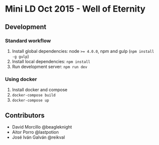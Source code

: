 # Mini LD Oct 2015 - Well of Eternity

## Development

### Standard workflow

1. Install global dependencies: node `>= 4.0.0`, npm and gulp (`npm install -g gulp`)
1. Install local dependencies: `npm install`
1. Run development server: `npm run dev`

### Using docker

1. Install docker and compose
1. `docker-compose build`
1. `docker-compose up`

## Contributors

* David Morcillo @beagleknight
* Aitor Porro @lastpotion
* José Iván Galván @reikval
